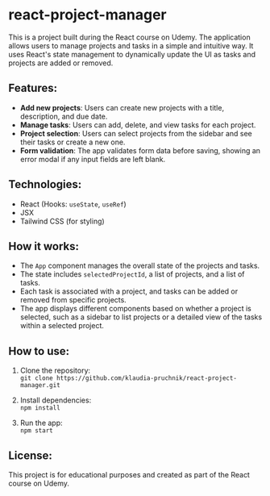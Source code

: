 # react-project-manager

This is a project built during the React course on Udemy. The application allows users to manage projects and tasks in a simple and intuitive way. It uses React's state management to dynamically update the UI as tasks and projects are added or removed.

## Features:
- **Add new projects**: Users can create new projects with a title, description, and due date.
- **Manage tasks**: Users can add, delete, and view tasks for each project.
- **Project selection**: Users can select projects from the sidebar and see their tasks or create a new one.
- **Form validation**: The app validates form data before saving, showing an error modal if any input fields are left blank.

## Technologies:
- React (Hooks: `useState`, `useRef`)
- JSX
- Tailwind CSS (for styling)

## How it works:
- The `App` component manages the overall state of the projects and tasks.
- The state includes `selectedProjectId`, a list of projects, and a list of tasks.
- Each task is associated with a project, and tasks can be added or removed from specific projects.
- The app displays different components based on whether a project is selected, such as a sidebar to list projects or a detailed view of the tasks within a selected project.

## How to use:
1. Clone the repository:  
   `git clone https://github.com/klaudia-pruchnik/react-project-manager.git`
   
2. Install dependencies:  
   `npm install`
   
3. Run the app:  
   `npm start`

## License:
This project is for educational purposes and created as part of the React course on Udemy.

